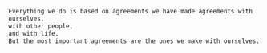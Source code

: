 ```sh <p style="text-align: center;">
Everything we do is based on agreements we have made agreements with
ourselves,
with other people,
and with life.
But the most important agreements are the ones we make with ourselves.
```

